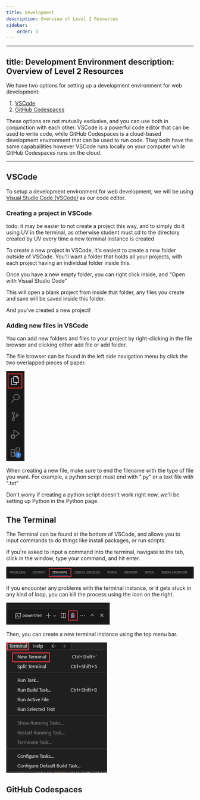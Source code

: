 ```yaml
---
title: Development
description: Overview of Level 2 Resources
sidebar:
    order: 3
---
```



---
title: Development Environment
description: Overview of Level 2 Resources
---

We have two options for setting up a development environment for web development:

1. [VSCode](#VSCode)
2. [GitHub Codespaces](#GitHub-Codespaces)

These options are not mutually exclusive, and you can use both in conjunction with each other. VSCode is a powerful code editor that can be used to write code, while GitHub Codespaces is a cloud-based development environment that can be used to run code. They both have the same capabailities however VSCode runs locally on your computer while GitHub Codespaces runs on the cloud.

---

## VSCode

To setup a development environment for web development, we will be using [Visual Studio Code (VSCode)](https://code.visualstudio.com/) as our code editor.

### Creating a project in VSCode

todo: it may be easier to not create a project this way, and to simply do it using UV in the terminal, as otherwise student must cd to the directory created by UV every time a new terminal instance is created

To create a new project in VSCode, it's easiest to create a new folder outside of VSCode. You'll want a folder that holds all your projects, with each project having an individual folder inside this.

Once you have a new empty folder, you can right click inside, and "Open with Visual Studio Code"

This will open a blank project from inside that folder, any files you create and save will be saved inside this folder.

And you've created a new project!

### Adding new files in VSCode

You can add new folders and files to your project by right-clicking in the file browser and clicking either add file or add folder.

The file browser can be found in the left side navigation menu by click the two overlapped pieces of paper.

![File Browser](/src/assets/ncea2web/filebrowser.png)

When creating a new file, make sure to end the filename with the type of file you want. For example, a python script must end with ".py" or a text file with ".txt"

Don't worry if creating a python script doesn't work right now, we'll be setting up Python in the Python page.

## The Terminal

The Terminal can be found at the bottom of VSCode, and allows you to input commands to do things like install packages, or run scripts. 

If you're asked to input a command into the terminal, navigate to the tab, click in the window, type your command, and hit enter.

![Terminal Location](/src/assets/ncea2web/terminallocation.png)

If you encounter any problems with the terminal instance, or it gets stuck in any kind of loop, you can kill the process using the icon on the right.

![Terminal Kill](/src/assets/ncea2web/terminalkill.png)

Then, you can create a new terminal instance using the top menu bar.

![New Terminal](/src/assets/ncea2web/terminalnew.png)

## GitHub Codespaces
